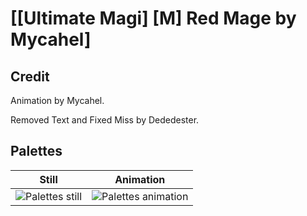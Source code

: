 # [\[Ultimate Magi\] \[M\] Red Mage by Mycahel]

## Credit

Animation by Mycahel. 

Removed Text and Fixed Miss by Dededester.
	
## Palettes

| Still | Animation |
| :---: | :-------: |
| ![Palettes still](./Palettes_000.png) | ![Palettes animation](./Palettes.gif) |
